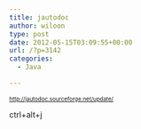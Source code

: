 ```yaml
---
title: jautodoc
author: wiloon
type: post
date: 2012-05-15T03:09:55+00:00
url: /?p=3142
categories:
  - Java

---
```

<span style="color: #000000; font-size: x-small;">http://jautodoc.sourceforge.net/update/

ctrl+alt+j